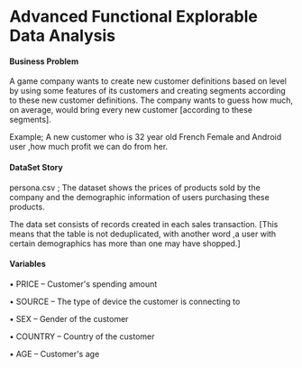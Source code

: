 # Advanced Functional Explorable Data Analysis

#### Business Problem
A game company wants to create new customer definitions based on level by using some features of its customers and creating segments according to these new customer definitions. The company wants to guess how much, on average, would bring every new customer [according to these segments].

Example; A new customer who is 32 year old French Female and Android user ,how much profit we can do from her.

#### DataSet Story
persona.csv ; The dataset shows the prices of products sold by the company and the demographic information of users purchasing these products.

The data set consists of records created in each sales transaction. [This means that the table is not deduplicated, with another word ,a user with certain demographics has more than one may have shopped.]


#### Variables
• PRICE – Customer's spending amount

• SOURCE – The type of device the customer is connecting to

• SEX – Gender of the customer

• COUNTRY – Country of the customer

• AGE – Customer's age
